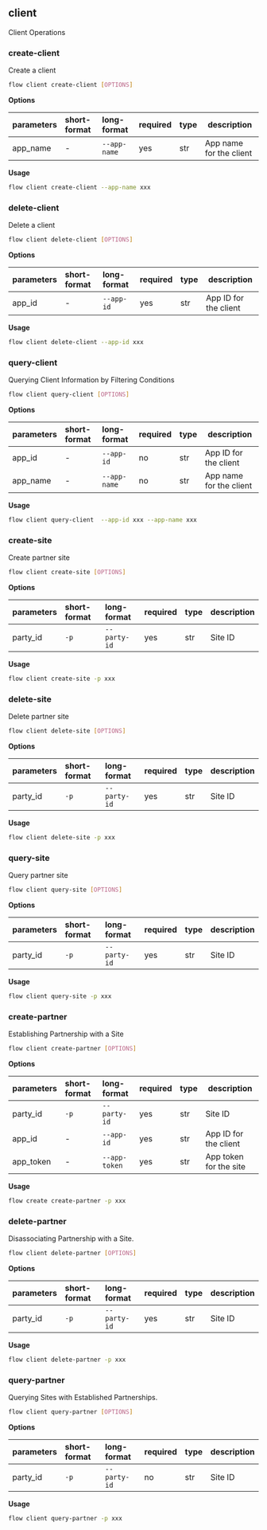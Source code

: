 ## client
Client Operations
### create-client
Create a client
```bash
flow client create-client [OPTIONS]
```
**Options**

| parameters | short-format | long-format | required | type | description |
| :-------- |:-----|:-------------| :--- | :----- |------|
| app_name | - | `--app-name` | yes | str | App name for the client |

**Usage**
```bash
flow client create-client --app-name xxx
```

### delete-client
Delete a client
```bash
flow client delete-client [OPTIONS]
```
**Options**

| parameters | short-format | long-format | required | type | description |
| :-------- |:-----|:-------------| :--- | :----- |------|
| app_id | - | `--app-id` | yes | str | App ID for the client |

**Usage**
```bash
flow client delete-client --app-id xxx
```

### query-client
Querying Client Information by Filtering Conditions
```bash
flow client query-client [OPTIONS]
```
**Options**

| parameters | short-format | long-format | required | type | description |
| :-------- |:-----|:-------------| :--- | :----- |------|
| app_id | - | `--app-id` | no | str | App ID for the client |
| app_name | - | `--app-name` | no | str | App name for the client |

**Usage**
```bash
flow client query-client  --app-id xxx --app-name xxx
```

### create-site
Create partner site
```bash
flow client create-site [OPTIONS]
```
**Options**

| parameters | short-format | long-format | required | type | description |
| :-------- |:-----|:-------------| :--- | :----- |------|
| party_id | `-p` | `--party-id` | yes | str | Site ID |

**Usage**
```bash
flow client create-site -p xxx
```

### delete-site
Delete partner site
```bash
flow client delete-site [OPTIONS]
```
**Options**

| parameters | short-format | long-format | required | type | description |
| :-------- |:-----|:-------------| :--- | :----- |------|
| party_id | `-p` | `--party-id` | yes | str | Site ID |

**Usage**
```bash
flow client delete-site -p xxx
```

### query-site
Query partner site
```bash
flow client query-site [OPTIONS]
```
**Options**

| parameters | short-format | long-format | required | type | description |
| :-------- |:-----|:-------------| :--- | :----- |------|
| party_id | `-p` | `--party-id` | yes | str | Site ID |

**Usage**
```bash
flow client query-site -p xxx
```

### create-partner
Establishing Partnership with a Site
```bash
flow client create-partner [OPTIONS]
```
**Options**

| parameters | short-format | long-format | required | type | description |
| :-------- |:-----|:-------------| :--- | :----- |------|
| party_id | `-p` | `--party-id` | yes | str | Site ID |
| app_id | - | `--app-id` | yes | str | App ID for the client |
| app_token | - | `--app-token` | yes | str | App token for the site |

**Usage**
```bash
flow create create-partner -p xxx
```

### delete-partner
Disassociating Partnership with a Site.
```bash
flow client delete-partner [OPTIONS]
```
**Options**

| parameters | short-format | long-format | required | type | description |
| :-------- |:-----|:-------------| :--- | :----- |------|
| party_id | `-p` | `--party-id` | yes | str | Site ID |

**Usage**
```bash
flow client delete-partner -p xxx
```

### query-partner
Querying Sites with Established Partnerships.
```bash
flow client query-partner [OPTIONS]
```
**Options**

| parameters | short-format | long-format | required | type | description |
| :-------- |:-----|:-------------| :--- | :----- |------|
| party_id | `-p` | `--party-id` | no | str | Site ID |

**Usage**
```bash
flow client query-partner -p xxx
```

